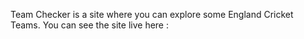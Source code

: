 Team Checker is a site where you can explore some England Cricket Teams.
You can see the site live here : 